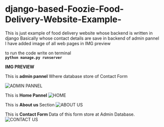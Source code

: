# django-based-Foozie-Food-Delivery-Website-Example-

This is just example of food delivery website whose backend is written in django 
Basically whose contact details are save in backend of admin pannel 
I have added image of all web pages in IMG preview 


to run the code write on terminal  <br>
<strong>`python manage.py runserver`</strong>

<strong>IMG PREVIEW </strong>

This is <strong>admin pannel</strong> Where database store of Contact Form

![ADMIN PANNEL](https://github.com/Akashsingh310/django-based-Foozie-Food-Delivery-Website-Example-/blob/master/IMG%20preview/Admin.png)

This is <strong>Home Pannel</strong>
![HOME](https://github.com/Akashsingh310/django-based-Foozie-Food-Delivery-Website-Example-/blob/master/IMG%20preview/home.png)

This is <strong> About us </strong> Section
![ABOUT US](https://github.com/Akashsingh310/django-based-Foozie-Food-Delivery-Website-Example-/blob/master/IMG%20preview/about%20us.png)

This is <strong>Contact Form </strong> Data of this form store at Admin Database.
![CONTACT US ](https://github.com/Akashsingh310/django-based-Foozie-Food-Delivery-Website-Example-/blob/master/IMG%20preview/contact%20us.png)
